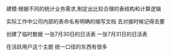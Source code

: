 建模:根据不同的统计业务需求,制定出比较合理的表结构和计算逻辑


实际工作中公司内部的表命名有明确的缩写文档 去对接时候记得去要

创建了临时数据 一张7月30日的日活表  一张7月31日的日活表

在活跃用户这个主题
统一口径的东西有很多